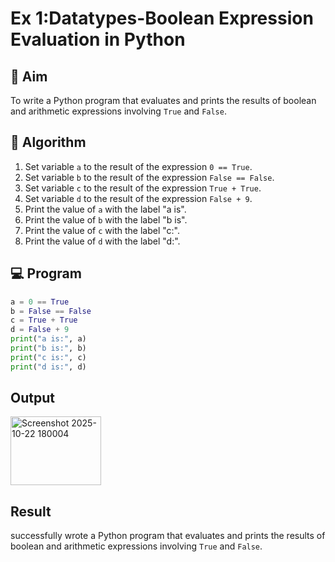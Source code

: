 
# Ex 1:Datatypes-Boolean Expression Evaluation in Python

## 🎯 Aim
To write a Python program that evaluates and prints the results of boolean and arithmetic expressions involving `True` and `False`.

## 🧠 Algorithm
1. Set variable `a` to the result of the expression `0 == True`.
2. Set variable `b` to the result of the expression `False == False`.
3. Set variable `c` to the result of the expression `True + True`.
4. Set variable `d` to the result of the expression `False + 9`.
5. Print the value of `a` with the label "a is".
6. Print the value of `b` with the label "b is".
7. Print the value of `c` with the label "c:".
8. Print the value of `d` with the label "d:".

## 💻 Program
```py
a = 0 == True        
b = False == False   
c = True + True     
d = False + 9
print("a is:", a)    
print("b is:", b)    
print("c is:", c)
print("d is:", d)
```


## Output
<img width="145" height="110" alt="Screenshot 2025-10-22 180004" src="https://github.com/user-attachments/assets/171429f2-f893-48de-b8cf-6bcc4ee400a5" />

## Result
successfully wrote a  Python program that evaluates and prints the results of boolean and arithmetic expressions involving `True` and `False`.
